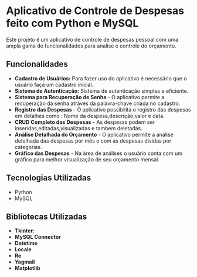 # Aplicativo de Controle de Despesas feito com Python e MySQL

Este projeto é um aplicativo de controle de despesas pessoal com uma ampla gama de funcionalidades para analise e controle do orçamento.

## Funcionalidades 

- **Cadastro de Usuários:** Para fazer uso do aplicativo é necessário que o usuário faça um cadastro inicial.
- **Sistema de Autenticação:** Sistema de autenticação simples e eficiente.
- **Sistema para Recuperação de Senha** - O aplicativo permite a recuperação da senha através da palavra-chave criada no cadastro.
- **Registro das Despesas** - O aplicativo possibilita o registro das despesas em detalhes como : Nome da despesa,descrição,valor e data.
- **CRUD Completo das Despesas** - As despesas podem ser inseridas,editadas,visualizadas e tambem deletadas. 
- **Análise Detalhada do Orçamento** - O aplicativo permite a análise detalhada das despesas por mês e com as despesas dividas por categorias.
- **Gráfico das Despesas** - Na área de análises o usuário conta com um gráfico para melhor visualização de seu orçamento mensal.

## Tecnologias Utilizadas

- Python
- MySQL

## Bibliotecas Utilizadas

- **Tkinter:**
- **MySQL Connector**
- **Datetime**
- **Locale**
- **Re**
- **Yagmail**
- **Matplotlib**
  
